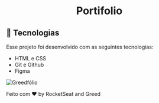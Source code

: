 
 <h1 align="center"> Portifolio </h1>

## 🚀 Tecnologias

Esse projeto foi desenvolvido com as seguintes tecnologias:

- HTML e CSS
- Git e Github
- Figma

![Greedfólio](./assets/greedfólio.png)

Feito com ♥ by RocketSeat and Greed 

